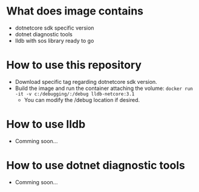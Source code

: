 
# What does image contains
- dotnetcore sdk specific version
- dotnet diagnostic tools
- lldb with sos library ready to go

# How to use this repository

- Download specific tag regarding dotnetcore sdk version.
- Build the image and run the container attaching the volume: `docker run -it -v c:/debugging/:/debug lldb-netcore:3.1`
    - You can modify the /debug location if desired.


# How to use lldb
- Comming soon...

# How to use dotnet diagnostic tools
- Comming soon...